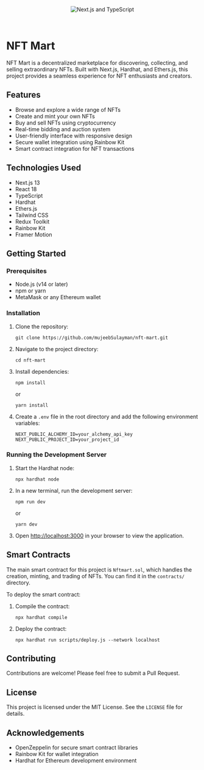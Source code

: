 <p align="center">
  <img src="https://user-images.githubusercontent.com/26466516/107675802-36216b80-6c77-11eb-8db1-4d3407dc53d9.png" alt="Next.js and TypeScript">
</p>



<br>

# NFT Mart

NFT Mart is a decentralized marketplace for discovering, collecting, and selling extraordinary NFTs. Built with Next.js, Hardhat, and Ethers.js, this project provides a seamless experience for NFT enthusiasts and creators.

## Features

- Browse and explore a wide range of NFTs
- Create and mint your own NFTs
- Buy and sell NFTs using cryptocurrency
- Real-time bidding and auction system
- User-friendly interface with responsive design
- Secure wallet integration using Rainbow Kit
- Smart contract integration for NFT transactions

## Technologies Used

- Next.js 13
- React 18
- TypeScript
- Hardhat
- Ethers.js
- Tailwind CSS
- Redux Toolkit
- Rainbow Kit
- Framer Motion

## Getting Started

### Prerequisites

- Node.js (v14 or later)
- npm or yarn
- MetaMask or any Ethereum wallet

### Installation

1. Clone the repository:
   ```
   git clone https://github.com/mujeebSulayman/nft-mart.git
   ```

2. Navigate to the project directory:
   ```
   cd nft-mart
   ```

3. Install dependencies:
   ```
   npm install
   ```
   or
   ```
   yarn install
   ```

4. Create a `.env` file in the root directory and add the following environment variables:
   ```
   NEXT_PUBLIC_ALCHEMY_ID=your_alchemy_api_key
   NEXT_PUBLIC_PROJECT_ID=your_project_id
   ```

### Running the Development Server

1. Start the Hardhat node:
   ```
   npx hardhat node
   ```

2. In a new terminal, run the development server:
   ```
   npm run dev
   ```
   or
   ```
   yarn dev
   ```

3. Open [http://localhost:3000](http://localhost:3000) in your browser to view the application.




## Smart Contracts

The main smart contract for this project is `Nftmart.sol`, which handles the creation, minting, and trading of NFTs. You can find it in the `contracts/` directory.

To deploy the smart contract:

1. Compile the contract:
   ```
   npx hardhat compile
   ```

2. Deploy the contract:
   ```
   npx hardhat run scripts/deploy.js --network localhost
   ```

## Contributing

Contributions are welcome! Please feel free to submit a Pull Request.

## License

This project is licensed under the MIT License. See the `LICENSE` file for details.

## Acknowledgements

- OpenZeppelin for secure smart contract libraries
- Rainbow Kit for wallet integration
- Hardhat for Ethereum development environment
